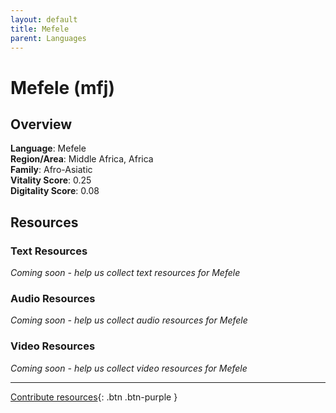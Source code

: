 ```yaml
---
layout: default
title: Mefele
parent: Languages
---
```


# Mefele (mfj)

## Overview

**Language**: Mefele  
**Region/Area**: Middle Africa, Africa  
**Family**: Afro-Asiatic  
**Vitality Score**: 0.25  
**Digitality Score**: 0.08  

## Resources

### Text Resources
*Coming soon - help us collect text resources for Mefele*

### Audio Resources
*Coming soon - help us collect audio resources for Mefele*

### Video Resources
*Coming soon - help us collect video resources for Mefele*

---

[Contribute resources](https://fairtrain.github.io/){: .btn .btn-purple }
